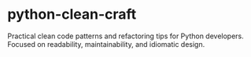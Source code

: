 # python-clean-craft
Practical clean code patterns and refactoring tips for Python developers. Focused on readability, maintainability, and idiomatic design.
